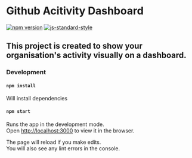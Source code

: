 

# Github Acitivity Dashboard
[![npm version][1]][2]
[![js-standard-style][3]][4]

## This project is created to show your organisation's activity visually on a dashboard.

### Development

#### `npm install`

Will install dependencies

#### `npm start`

Runs the app in the development mode.<br>
Open [http://localhost:3000](http://localhost:3000) to view it in the browser.

The page will reload if you make edits.<br>
You will also see any lint errors in the console.


[1]: https://img.shields.io/npm/v/github-standard-labels.svg?style=flat-square
[2]: https://npmjs.org/package/github-standard-labels
[3]: https://img.shields.io/badge/code%20style-standard-brightgreen.svg?style=flat-square
[4]: https://github.com/feross/standard